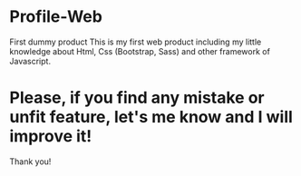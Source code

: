 # Profile-Web
First dummy product
This is my first web product including my little knowledge about Html, Css (Bootstrap, Sass) and other framework of Javascript.
# Please, if you find any mistake or unfit feature, let's me know and I will improve it!


Thank you!
